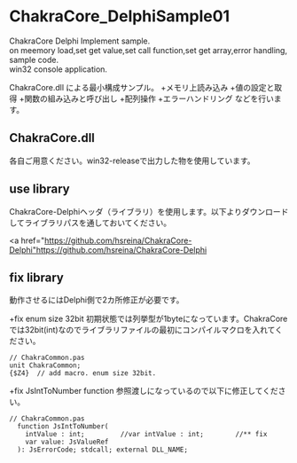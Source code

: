 # ChakraCore_DelphiSample01
ChakraCore Delphi Implement sample. \
on meemory load,set get value,set call function,set get array,error handling, sample code.\
win32 console application.

ChakraCore.dll による最小構成サンプル。
+メモリ上読み込み
+値の設定と取得
+関数の組み込みと呼び出し
+配列操作
+エラーハンドリング
などを行います。

## ChakraCore.dll
各自ご用意ください。win32-releaseで出力した物を使用しています。

## use library
ChakraCore-Delphiヘッダ（ライブラリ）を使用します。以下よりダウンロードしてライブラリパスを通しておいてください。


<a href="https://github.com/hsreina/ChakraCore-Delphi"https://github.com/hsreina/ChakraCore-Delphi</a>

## fix library
動作させるにはDelphi側で2カ所修正が必要です。


+fix enum size 32bit
初期状態では列挙型が1byteになっています。ChakraCoreでは32bit(int)なのでライブラリファイルの最初にコンパイルマクロを入れてください。
```
// ChakraCommon.pas
unit ChakraCommon;
{$Z4}  // add macro. enum size 32bit. 
```

+fix JsIntToNumber function
参照渡しになっているので以下に修正してください。
```
// ChakraCommon.pas
  function JsIntToNumber(
    intValue : int;         //var intValue : int;        //** fix
    var value: JsValueRef
  ): JsErrorCode; stdcall; external DLL_NAME;
```
